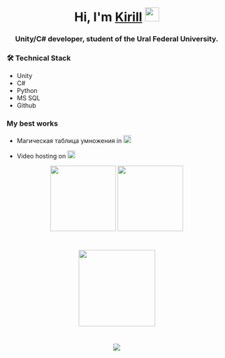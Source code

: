 <h1 align="center">Hi, I'm <a href="https://t.me/KeyZMoroz" target="_blank">Kirill</a>
<img src="https://github.com/blackcater/blackcater/raw/main/images/Hi.gif" height="32"/></h1>
<h3 align="center">Unity/C# developer, student of the Ural Federal University. </h3>

### 🛠 Technical Stack
* Unity
* C#
* Python
* MS SQL
* Github

### My best works
 * <p> Магическая таблица умножения in 
      <a href="https://play.google.com/store/apps/details?id=com.KeyZ08.MTGame.mobile2D">
         <img height="18px" src="https://img.shields.io/badge/Google_Play-414141?style=for-the-badge&logo=google-play&logoColor=white">
      </a>
   </p>
* <p> Video hosting on 
      <a href="https://github.com/KeyZ08/VideoHosting2">
         <img height="18px" src="https://img.shields.io/badge/django-%23092E20.svg?style=for-the-badge&logo=django&logoColor=white">
      </a>
   </p>
   
<p align='center'>
   <a href="https://github-readme-stats.vercel.app/api?username=KeyZ08&show_icons=true&count_private=true">
       <img height=150 src="https://github-readme-stats.vercel.app/api?username=KeyZ08&show_icons=true&count_private=true"/></a>
   <a href="https://github.com/KeyZ08/github-readme-stats">
       <img height=150 src="https://github-readme-stats.vercel.app/api/top-langs/?username=KeyZ08&layout=compact"/></a>
</p>
<div align="center" style="margin: 40px 0">
   <a href="https://github.com/KeyZ08/github-profile-views-counter">
       <img width="175px" src="https://komarev.com/ghpvc/?username=KeyZ08&color=20213C">
   </a>
</div>
<p align='center'>
   <a href="https://t.me/KeyZMoroz">
       <img src="https://img.shields.io/badge/Telegram-2CA5E0?style=for-the-badge&logo=telegram&logoColor=white"/>
   </a>
</p>
